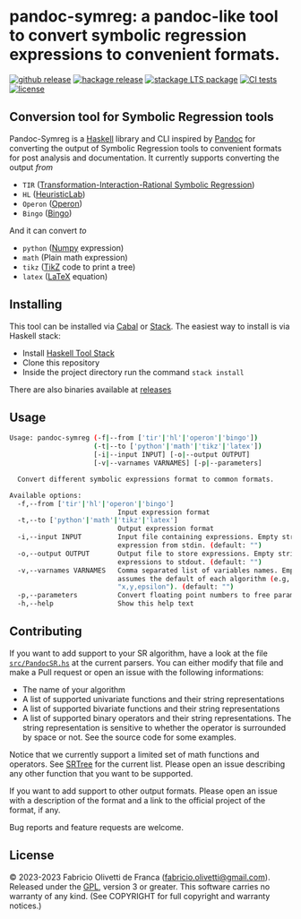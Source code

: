 # pandoc-symreg: a pandoc-like tool to convert symbolic regression expressions to convenient formats.

[![github
release](https://img.shields.io/github/release/folivetti/pandoc-symreg.svg)](https://github.com/folivetti/pandoc-symreg/releases)
[![hackage
release](https://img.shields.io/hackage/v/pandoc-symreg.svg?label=hackage)](https://hackage.haskell.org/package/pandoc-symreg)
[![stackage LTS
package](https://stackage.org/package/pandoc-symreg/badge/lts)](https://www.stackage.org/lts/package/pandoc-symreg-types)
[![CI
tests](https://github.com/folivetti/pandoc-symreg/workflows/CI%20tests/badge.svg)](https://github.com/folivetti/pandoc-symreg/actions)
[![license](https://img.shields.io/badge/license-GPLv3+-lightgray.svg)](https://www.gnu.org/licenses/gpl.html)

## Conversion tool for Symbolic Regression tools

Pandoc-Symreg is a [Haskell](https://haskell.org) library and CLI inspired by [Pandoc](https://github.com/jgm/pandoc) for converting the output of Symbolic Regression tools to convenient formats for post analysis and documentation. It currently supports converting the output *from*

- `TIR` ([Transformation-Interaction-Rational Symbolic Regression](https://github.com/folivetti/tir))
- `HL` ([HeuristicLab](https://github.com/heal-research/HeuristicLab))
- `Operon` ([Operon](https://github.com/heal-research/operon))
- `Bingo` ([Bingo](https://github.com/nasa/bingo/tree/master/bingo))

And it can convert *to*

- `python` ([Numpy](https://numpy.org/doc/stable/index.html) expression)
- `math` (Plain math expression)
- `tikz` ([TikZ](https://tikz.net/) code to print a tree)
- `latex` ([LaTeX](https://www.latex-project.org/) equation)

## Installing

This tool can be installed via [Cabal](https://www.haskell.org/cabal/) or [Stack](https://docs.haskellstack.org/en/stable/). The easiest way to install is via Haskell stack:

- Install [Haskell Tool Stack](https://docs.haskellstack.org/en/stable/#how-to-install-stack)
- Clone this repository
- Inside the project directory run the command `stack install`

There are also binaries available at [releases](https://github.com/folivetti/pandoc-symreg/releases)

## Usage

```bash
Usage: pandoc-symreg (-f|--from ['tir'|'hl'|'operon'|'bingo'])
                     (-t|--to ['python'|'math'|'tikz'|'latex']) 
                     [-i|--input INPUT] [-o|--output OUTPUT] 
                     [-v|--varnames VARNAMES] [-p|--parameters]

  Convert different symbolic expressions format to common formats.

Available options:
  -f,--from ['tir'|'hl'|'operon'|'bingo']
                           Input expression format
  -t,--to ['python'|'math'|'tikz'|'latex']
                           Output expression format
  -i,--input INPUT         Input file containing expressions. Empty string gets
                           expression from stdin. (default: "")
  -o,--output OUTPUT       Output file to store expressions. Empty string prints
                           expressions to stdout. (default: "")
  -v,--varnames VARNAMES   Comma separated list of variables names. Empty list
                           assumes the default of each algorithm (e.g,
                           "x,y,epsilon"). (default: "")
  -p,--parameters          Convert floating point numbers to free parameters.
  -h,--help                Show this help text

```

## Contributing

If you want to add support to your SR algorithm, have a look at the file [`src/PandocSR.hs`](src/PandocSR.hs) at the current parsers. You can either modify that file and make a Pull request or open an issue with the following informations:

- The name of your algorithm
- A list of supported univariate functions and their string representations
- A list of supported bivariate functions and their string representations
- A list of supported binary operators and their string representations. The string representation is sensitive to whether the operator is surrounded by space or not. See the source code for some examples.

Notice that we currently support a limited set of math functions and operators. See [SRTree](https://github.com/folivetti/srtree/blob/main/src/Data/SRTree/Internal.hs) for the current list. Please open an issue describing any other function that you want to be supported.

If you want to add support to other output formats. Please open an issue with a description of the format and a link to the official project of the format, if any.

Bug reports and feature requests are welcome.

## License

© 2023-2023 Fabricio Olivetti de Franca (fabricio.olivetti@gmail.com). Released under the
[GPL](https://www.gnu.org/licenses/old-licenses/gpl-3.0.html "GNU General Public License"),
version 3 or greater. This software carries no warranty of any kind.
(See COPYRIGHT for full copyright and warranty notices.)
